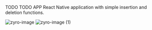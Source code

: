 TODO 
TODO APP React Native application with simple insertion and deletion functions.

![zyro-image](https://github.com/MertErgun71/mertergun71-todo-app/assets/150252234/e167cb37-c17e-4033-aa4c-103d4b4a412e)
![zyro-image (1)](https://github.com/MertErgun71/mertergun71-todo-app/assets/150252234/79c7c028-520a-448f-ac4d-e726886aa38b)
